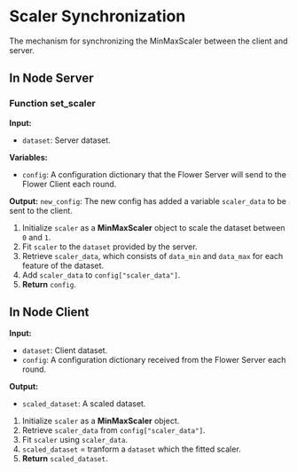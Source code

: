 # Scaler Synchronization
The mechanism for synchronizing the MinMaxScaler between the client and server.



## In Node Server
### Function set_scaler
**Input:**
- `dataset`: Server dataset.

**Variables:**
- `config`: A configuration dictionary that the Flower Server will send to the Flower Client each round.

**Output:** `new_config`: The new config has added a variable `scaler_data` to be sent to the client.

1. Initialize `scaler` as a **MinMaxScaler** object to scale the dataset between `0` and `1`.
2. Fit `scaler` to the `dataset` provided by the server.
3. Retrieve `scaler_data`, which consists of `data_min` and `data_max` for each feature of the dataset.
4. Add `scaler_data` to `config["scaler_data"]`.
5. **Return** `config`.

## In Node Client
**Input:**
- `dataset`: Client dataset.
- `config`: A configuration dictionary received from the Flower Server each round.

**Output:**
- `scaled_dataset`: A scaled dataset.

1. Initialize `scaler` as a **MinMaxScaler** object.
2. Retrieve `scaler_data` from `config["scaler_data"]`.
3. Fit `scaler` using `scaler_data`.
4. `scaled_dataset` = tranform a `dataset` which the fitted scaler.
5. **Return** `scaled_dataset`.

